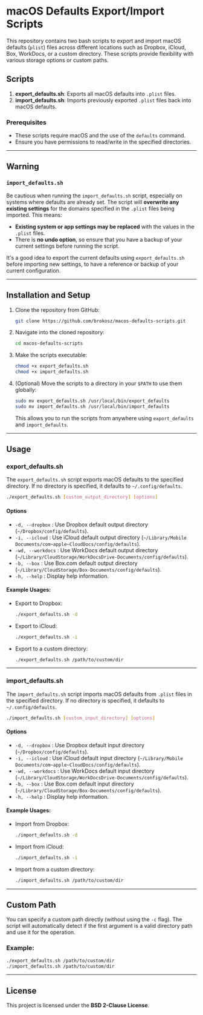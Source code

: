 # macOS Defaults Export/Import Scripts

This repository contains two bash scripts to export and import macOS defaults (`plist`) files across different locations such as Dropbox, iCloud, Box, WorkDocs, or a custom directory. These scripts provide flexibility with various storage options or custom paths.

## Scripts

1. **export_defaults.sh**: Exports all macOS defaults into `.plist` files.
2. **import_defaults.sh**: Imports previously exported `.plist` files back into macOS defaults.

### Prerequisites

- These scripts require macOS and the use of the `defaults` command.
- Ensure you have permissions to read/write in the specified directories.

---

## Warning

### `import_defaults.sh`

Be cautious when running the `import_defaults.sh` script, especially on systems where defaults are already set. The script will **overwrite any existing settings** for the domains specified in the `.plist` files being imported. This means:

- **Existing system or app settings may be replaced** with the values in the `.plist` files.
- There is **no undo option**, so ensure that you have a backup of your current settings before running the script.

It's a good idea to export the current defaults using `export_defaults.sh` before importing new settings, to have a reference or backup of your current configuration.

---

## Installation and Setup

1. Clone the repository from GitHub:

    ```bash
    git clone https://github.com/brokosz/macos-defaults-scripts.git
    ```

2. Navigate into the cloned repository:

    ```bash
    cd macos-defaults-scripts
    ```

3. Make the scripts executable:

    ```bash
    chmod +x export_defaults.sh
    chmod +x import_defaults.sh
    ```

4. (Optional) Move the scripts to a directory in your `$PATH` to use them globally:

    ```bash
    sudo mv export_defaults.sh /usr/local/bin/export_defaults
    sudo mv import_defaults.sh /usr/local/bin/import_defaults
    ```

    This allows you to run the scripts from anywhere using `export_defaults` and `import_defaults`.

---

## Usage

### export_defaults.sh

The `export_defaults.sh` script exports macOS defaults to the specified directory. If no directory is specified, it defaults to `~/.config/defaults`.

```bash
./export_defaults.sh [custom_output_directory] [options]
```

#### Options

- `-d, --dropbox` : Use Dropbox default output directory (`~/Dropbox/config/defaults`).
- `-i, --icloud` : Use iCloud default output directory (`~/Library/Mobile Documents/com~apple~CloudDocs/config/defaults`).
- `-wd, --workdocs` : Use WorkDocs default output directory (`~/Library/CloudStorage/WorkDocsDrive-Documents/config/defaults`).
- `-b, --box` : Use Box.com default output directory (`~/Library/CloudStorage/Box-Documents/config/defaults`).
- `-h, --help` : Display help information.

#### Example Usages:

- Export to Dropbox:
  ```bash
  ./export_defaults.sh -d
  ```

- Export to iCloud:
  ```bash
  ./export_defaults.sh -i
  ```

- Export to a custom directory:
  ```bash
  ./export_defaults.sh /path/to/custom/dir
  ```

---

### import_defaults.sh

The `import_defaults.sh` script imports macOS defaults from `.plist` files in the specified directory. If no directory is specified, it defaults to `~/.config/defaults`.

```bash
./import_defaults.sh [custom_input_directory] [options]
```

#### Options

- `-d, --dropbox` : Use Dropbox default input directory (`~/Dropbox/config/defaults`).
- `-i, --icloud` : Use iCloud default input directory (`~/Library/Mobile Documents/com~apple~CloudDocs/config/defaults`).
- `-wd, --workdocs` : Use WorkDocs default input directory (`~/Library/CloudStorage/WorkDocsDrive-Documents/config/defaults`).
- `-b, --box` : Use Box.com default input directory (`~/Library/CloudStorage/Box-Documents/config/defaults`).
- `-h, --help` : Display help information.

#### Example Usages:

- Import from Dropbox:
  ```bash
  ./import_defaults.sh -d
  ```

- Import from iCloud:
  ```bash
  ./import_defaults.sh -i
  ```

- Import from a custom directory:
  ```bash
  ./import_defaults.sh /path/to/custom/dir
  ```

---

## Custom Path

You can specify a custom path directly (without using the `-c` flag). The script will automatically detect if the first argument is a valid directory path and use it for the operation.

### Example:

```bash
./export_defaults.sh /path/to/custom/dir
./import_defaults.sh /path/to/custom/dir
```

---

## License

This project is licensed under the **BSD 2-Clause License**.
